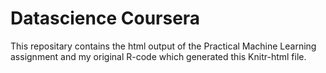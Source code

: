 # Datascience Coursera

This repositary contains the html output of the Practical Machine Learning assignment and my original R-code which generated this Knitr-html file.
